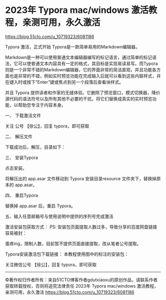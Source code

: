 # 2023年 Typora mac/windows 激活教程，亲测可用，永久激活

 https://blog.51cto.com/u_10719323/6081186

Typora 激活，正式开始
Typora是一款简单易用的Markdown编辑器。

Markdown是一种可以使用普通文本编辑器编写的标记语言，通过简单的标记语法，它可以使普通文本内容具有一定的格式，其目标是实现易读易写。而Typora则是一个非常不错的Markdown编辑器，它的界面非常的简洁直观，并且功能各方面也是非常的不错，例如实时预览功能在完成输入后就可以看到这些内联样式，并在键入时或按下“Enter”键或焦点到另一个段落后查看块样式。

并且 Typora 提供读者和作家的无缝体验。它删除了预览窗口，模式切换器，降价源代码的语法符号以及所有其他不必要的干扰。将它们替换成真实的实时预览功能，以帮助您专注于内容本身。



一、 下载激活文件

关注 公号 【徐公】，回复 typora，即可获取



二、 解压文件

下载成功后，解压，目录如下：



三、 安装Typora

点击安装。





将解压出的 app.asar 文件移动到 Typora 安装目录resource 文件夹下，替换掉原本的 app.asar。





四、 重启Typora

替换掉 app.asar 后，重启 Typora。

五、输入任意邮箱号与使用说明中提供的序列号完成激活





激活安装包获取方式：
PS: 安装包页面提取人数过多，导致分享的百度网盘链接容易被封：



蛋疼ing，限制人数，目前暂不提供页面直接提取，改从笔者公号提取。

Typora安装激活包下载链接：
本教程使用图中的标注的安装包：



关注微信公号 【徐公】，回复 typora，即可获取


-----------------------------------
©著作权归作者所有：来自51CTO博客作者gdutxiaoxu的原创作品，请联系作者获取转载授权，否则将追究法律责任
2023年 Typora mac/windows 激活教程，亲测可用，永久激活
https://blog.51cto.com/u_10719323/6081186